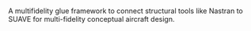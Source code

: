 # 
A multifidelity glue framework to connect structural tools like Nastran to SUAVE for multi-fidelity conceptual aircraft design.

